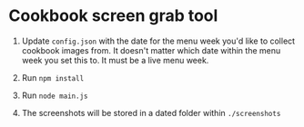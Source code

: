 # Cookbook screen grab tool

1. Update ```config.json``` with the date for the menu week you'd like to collect cookbook images from. It doesn't matter which date within the menu week you set this to. It must be a live menu week.

2. Run ```npm install```

3. Run ```node main.js```

4. The screenshots will be stored in a dated folder within ```./screenshots```